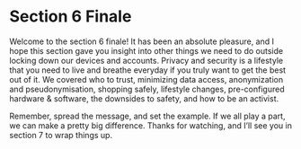 # Section 6 Finale

Welcome to the section 6 finale! It has been an absolute pleasure, and I hope this
section gave you insight into other things we need to do outside locking down
our devices and accounts. Privacy and security is a lifestyle that you need to live
and breathe everyday if you truly want to get the best out of it. We covered who
to trust, minimizing data access, anonymization and pseudonymisation,
shopping safely, lifestyle changes, pre-configured hardware & software, the
downsides to safety, and how to be an activist.

Remember, spread the message, and set the example. If we all play a part, we can
make a pretty big difference. Thanks for watching, and I’ll see you in section 7 to
wrap things up.